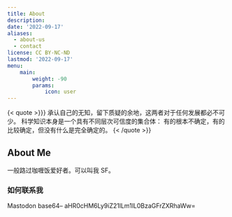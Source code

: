 ```yaml
---
title: About
description: 
date: '2022-09-17'
aliases:
  - about-us
  - contact
license: CC BY-NC-ND
lastmod: '2022-09-17'
menu:
    main: 
        weight: -90
        params:
            icon: user
---
```


{< quote >}}}
承认自己的无知，留下质疑的余地，这两者对于任何发展都必不可少。
科学知识本身是一个具有不同层次可信度的集合体：
有的根本不确定，有的比较确定，但没有什么是完全确定的。
{< /quote >}}

## About Me

一般路过咖喱饭爱好者。可以叫我 SF。

### 如何联系我

Mastodon base64– aHR0cHM6Ly9iZ21lLm1lL0BzaGFrZXRhaWw=